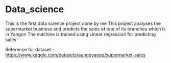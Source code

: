 # Data_science
This is the first data science project done by me
This project analyses the supermarket business and predicts the sales of one of its branches which is in Yangon 
The machine is trained using Linear regression for predicting sales

Reference for dataset - https://www.kaggle.com/datasets/aungpyaeap/supermarket-sales

